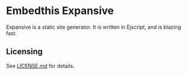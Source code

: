 # Embedthis Expansive

Expansive is a static site generator. It is written in Ejscript, and is blazing fast.

Licensing
---
See [LICENSE.md](LICENSE.md) for details.

